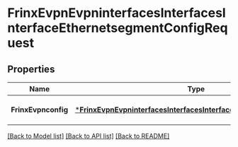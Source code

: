 # FrinxEvpnEvpninterfacesInterfacesInterfaceEthernetsegmentConfigRequest

## Properties
Name | Type | Description | Notes
------------ | ------------- | ------------- | -------------
**FrinxEvpnconfig** | [***FrinxEvpnEvpninterfacesInterfacesInterfaceEthernetsegmentConfig**](frinx.evpn.evpninterfaces.interfaces.interface.ethernetsegment.Config.md) |  | [optional] [default to null]

[[Back to Model list]](../README.md#documentation-for-models) [[Back to API list]](../README.md#documentation-for-api-endpoints) [[Back to README]](../README.md)


